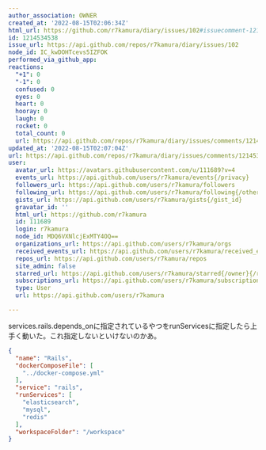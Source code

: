 ```yaml
---
author_association: OWNER
created_at: '2022-08-15T02:06:34Z'
html_url: https://github.com/r7kamura/diary/issues/102#issuecomment-1214534538
id: 1214534538
issue_url: https://api.github.com/repos/r7kamura/diary/issues/102
node_id: IC_kwDOHTcevs5IZFOK
performed_via_github_app: 
reactions:
  "+1": 0
  "-1": 0
  confused: 0
  eyes: 0
  heart: 0
  hooray: 0
  laugh: 0
  rocket: 0
  total_count: 0
  url: https://api.github.com/repos/r7kamura/diary/issues/comments/1214534538/reactions
updated_at: '2022-08-15T02:07:04Z'
url: https://api.github.com/repos/r7kamura/diary/issues/comments/1214534538
user:
  avatar_url: https://avatars.githubusercontent.com/u/111689?v=4
  events_url: https://api.github.com/users/r7kamura/events{/privacy}
  followers_url: https://api.github.com/users/r7kamura/followers
  following_url: https://api.github.com/users/r7kamura/following{/other_user}
  gists_url: https://api.github.com/users/r7kamura/gists{/gist_id}
  gravatar_id: ''
  html_url: https://github.com/r7kamura
  id: 111689
  login: r7kamura
  node_id: MDQ6VXNlcjExMTY4OQ==
  organizations_url: https://api.github.com/users/r7kamura/orgs
  received_events_url: https://api.github.com/users/r7kamura/received_events
  repos_url: https://api.github.com/users/r7kamura/repos
  site_admin: false
  starred_url: https://api.github.com/users/r7kamura/starred{/owner}{/repo}
  subscriptions_url: https://api.github.com/users/r7kamura/subscriptions
  type: User
  url: https://api.github.com/users/r7kamura

---
```

services.rails.depends_onに指定されているやつをrunServicesに指定したら上手く動いた。これ指定しないといけないのかあ。

```json
{
  "name": "Rails",
  "dockerComposeFile": [
    "../docker-compose.yml"
  ],
  "service": "rails",
  "runServices": [
    "elasticsearch",
    "mysql",
    "redis"
  ],
  "workspaceFolder": "/workspace"
}
```